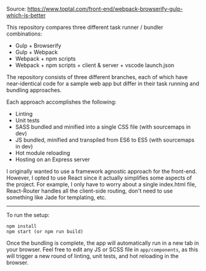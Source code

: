 
Source: https://www.toptal.com/front-end/webpack-browserify-gulp-which-is-better

This repository compares three different task runner / bundler combinations:

- Gulp + Browserify
- Gulp + Webpack
- Webpack + npm scripts
- Webpack + npm scripts + client & server + vscode launch.json

The repository consists of three different branches, each of which have near-identical code for a sample web app but differ in their task running and bundling approaches.

Each approach accomplishes the following:

- Linting
- Unit tests
- SASS bundled and minified into a single CSS file (with sourcemaps in dev)
- JS bundled, minified and transpiled from ES6 to ES5 (with sourcemaps in dev)
- Hot module reloading
- Hosting on an Express server

I originally wanted to use a framework agnostic approach for the front-end. However, I opted to use React since it actually simplifies some aspects of the project. For example, I only have to worry about a single index.html file, React-Router handles all the client-side routing, don't need to use something like Jade for templating, etc.

***

To run the setup:

```
npm install
npm start (or npm run build)
```

Once the bundling is complete, the app will automatically run in a new tab in your browser. Feel free to edit any JS or SCSS file in `app/components`, as this will trigger a new round of linting, unit tests, and hot reloading in the browser.